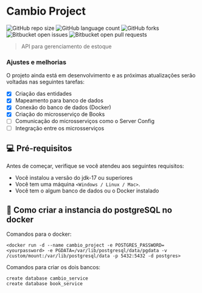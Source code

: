 # Cambio Project

![GitHub repo size](https://img.shields.io/github/repo-size/weslemarques/inventory_management_api?style=for-the-badge)
![GitHub language count](https://img.shields.io/github/languages/count/weslemarques/inventory_management_api?style=for-the-badge)
![GitHub forks](https://img.shields.io/github/forks/weslemarques/inventory_management_api?style=for-the-badge)
![Bitbucket open issues](https://img.shields.io/github/issues/weslemarques/inventory_management_api?style=for-the-badge)
![Bitbucket open pull requests](https://img.shields.io/github/issues-pr/weslemarques/inventory_management_api?style=for-the-badge)


> API para gerenciamento de estoque 

### Ajustes e melhorias

O projeto ainda está em desenvolvimento e as próximas atualizações serão voltadas nas seguintes tarefas:

- [x] Criação das entidades
- [x] Mapeamento para banco de dados
- [x] Conexão do banco de dados (Docker)
- [x] Criação do microsserviço de Books
- [ ] Comunicação do microsserviços como o Server Config
- [ ] Integração entre os  microsserviços

## 💻 Pré-requisitos

Antes de começar, verifique se você atendeu aos seguintes requisitos:

- Você instalou a versão do jdk-17 ou superiores
- Você tem uma máquina `<Windows / Linux / Mac>`.
- Você tem o algum banco de dados ou o Docker instalado


## 🚀 Como criar a instancia do postgreSQL no docker

Comandos para o docker:

```
<docker run -d --name cambio_project -e POSTGRES_PASSWORD=<yourpassword> -e PGDATA=/var/lib/postgresql/data/pgdata -v /custom/mount:/var/lib/postgresql/data -p 5432:5432 -d postgres>

```
Comandos para criar os dois bancos:
```
create database cambio_service
create database book_service
```
